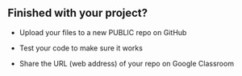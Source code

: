 ## Finished with your project?

- Upload your files to a new PUBLIC repo on GitHub  

- Test your code to make sure it works  

- Share the URL (web address) of your repo on Google Classroom
